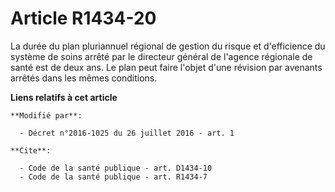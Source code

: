 # Article R1434-20

La durée du plan pluriannuel régional de gestion du risque et d'efficience du système de soins arrêté par le directeur
général de l'agence régionale de santé est de deux ans. Le plan peut faire l'objet d'une révision par avenants arrêtés dans
les mêmes conditions.

**Liens relatifs à cet article**

	**Modifié par**:

	  - Décret n°2016-1025 du 26 juillet 2016 - art. 1

	**Cite**:

	  - Code de la santé publique - art. D1434-10
	  - Code de la santé publique - art. R1434-7
